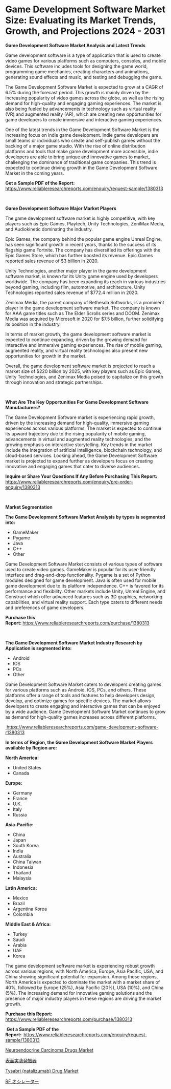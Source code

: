 <p><h1>Game Development Software Market Size: Evaluating its Market Trends, Growth, and Projections 2024 - 2031</h1></p><p><strong>Game Development Software Market Analysis and Latest Trends</strong></p>
<p><p>Game development software is a type of application that is used to create video games for various platforms such as computers, consoles, and mobile devices. This software includes tools for designing the game world, programming game mechanics, creating characters and animations, generating sound effects and music, and testing and debugging the game.</p><p>The Game Development Software Market is expected to grow at a CAGR of 6.5% during the forecast period. This growth is mainly driven by the increasing popularity of video games across the globe, as well as the rising demand for high-quality and engaging gaming experiences. The market is also being fueled by advancements in technology such as virtual reality (VR) and augmented reality (AR), which are creating new opportunities for game developers to create immersive and interactive gaming experiences.</p><p>One of the latest trends in the Game Development Software Market is the increasing focus on indie game development. Indie game developers are small teams or individuals who create and self-publish games without the backing of a major game studio. With the rise of online distribution platforms and tools that make game development more accessible, indie developers are able to bring unique and innovative games to market, challenging the dominance of traditional game companies. This trend is expected to continue driving growth in the Game Development Software Market in the coming years.</p></p>
<p><strong>Get a Sample PDF of the Report:&nbsp;</strong> <a href="https://www.reliableresearchreports.com/enquiry/request-sample/1380313">https://www.reliableresearchreports.com/enquiry/request-sample/1380313</a></p>
<p>&nbsp;</p>
<p><strong>Game Development Software Major Market Players</strong></p>
<p><p>The game development software market is highly competitive, with key players such as Epic Games, Playtech, Unity Technologies, ZeniMax Media, and Audiokinetic dominating the industry. </p><p>Epic Games, the company behind the popular game engine Unreal Engine, has seen significant growth in recent years, thanks to the success of its flagship game Fortnite. The company has diversified its offerings with the Epic Games Store, which has further boosted its revenue. Epic Games reported sales revenue of $3 billion in 2020.</p><p>Unity Technologies, another major player in the game development software market, is known for its Unity game engine used by developers worldwide. The company has been expanding its reach in various industries beyond gaming, including film, automotive, and architecture. Unity Technologies reported sales revenue of $772.4 million in 2020.</p><p>Zenimax Media, the parent company of Bethesda Softworks, is a prominent player in the game development software market. The company is known for AAA game titles such as The Elder Scrolls series and DOOM. Zenimax Media was acquired by Microsoft in 2020 for $7.5 billion, further solidifying its position in the industry.</p><p>In terms of market growth, the game development software market is expected to continue expanding, driven by the growing demand for interactive and immersive gaming experiences. The rise of mobile gaming, augmented reality, and virtual reality technologies also present new opportunities for growth in the market.</p><p>Overall, the game development software market is projected to reach a market size of $220 billion by 2025, with key players such as Epic Games, Unity Technologies, and Zenimax Media poised to capitalize on this growth through innovation and strategic partnerships.</p></p>
<p>&nbsp;</p>
<p><strong>What Are The Key Opportunities For Game Development Software Manufacturers?</strong></p>
<p><p>The Game Development Software market is experiencing rapid growth, driven by the increasing demand for high-quality, immersive gaming experiences across various platforms. The market is expected to continue its upward trajectory due to the rising popularity of mobile gaming, advancements in virtual and augmented reality technologies, and the growing emphasis on interactive storytelling. Key trends in the market include the integration of artificial intelligence, blockchain technology, and cloud-based services. Looking ahead, the Game Development Software market is projected to expand further as developers focus on creating innovative and engaging games that cater to diverse audiences.</p></p>
<p><strong>Inquire or Share Your Questions If Any Before Purchasing This Report:</strong> <a href="https://www.reliableresearchreports.com/enquiry/pre-order-enquiry/1380313">https://www.reliableresearchreports.com/enquiry/pre-order-enquiry/1380313</a></p>
<p>&nbsp;</p>
<p><strong>Market Segmentation</strong></p>
<p><strong>The Game Development Software Market Analysis by types is segmented into:</strong></p>
<p><ul><li>GameMaker</li><li>Pygame</li><li>Java</li><li>C++</li><li>Other</li></ul></p>
<p><p>Game Development Software Market consists of various types of software used to create video games. GameMaker is popular for its user-friendly interface and drag-and-drop functionality. Pygame is a set of Python modules designed for game development. Java is often used for mobile game development due to its platform independence. C++ is favored for its performance and flexibility. Other markets include Unity, Unreal Engine, and Construct which offer advanced features such as 3D graphics, networking capabilities, and virtual reality support. Each type caters to different needs and preferences of game developers.</p></p>
<p><strong>Purchase this Report:&nbsp;</strong><a href="https://www.reliableresearchreports.com/purchase/1380313">https://www.reliableresearchreports.com/purchase/1380313</a></p>
<p>&nbsp;</p>
<p><strong>The Game Development Software Market Industry Research by Application is segmented into:</strong></p>
<p><ul><li>Android</li><li>IOS</li><li>PCs</li><li>Other</li></ul></p>
<p><p>Game Development Software Market caters to developers creating games for various platforms such as Android, IOS, PCs, and others. These platforms offer a range of tools and features to help developers design, develop, and optimize games for specific devices. The market allows developers to create engaging and interactive games that can be enjoyed by a wide audience. Game Development Software Market continues to grow as demand for high-quality games increases across different platforms.</p></p>
<p><a href="https://www.reliableresearchreports.com/game-development-software-r1380313">&nbsp;https://www.reliableresearchreports.com/game-development-software-r1380313</a></p>
<p><strong>In terms of Region, the Game Development Software Market Players available by Region are:</strong></p>
<p>
    <p> <strong> North America: </strong>
        <ul>
            <li>United States</li>
            <li>Canada</li>
        </ul>
        </p> 
    <p> <strong> Europe: </strong>
        <ul>
            <li>Germany</li>
            <li>France</li>
            <li>U.K.</li>
            <li>Italy</li>
            <li>Russia</li>
        </ul>
        </p> 
    <p> <strong> Asia-Pacific: </strong>
        <ul>
            <li>China</li>
            <li>Japan</li>
            <li>South Korea</li>
            <li>India</li>
            <li>Australia</li>
            <li>China Taiwan</li>
            <li>Indonesia</li>
            <li>Thailand</li>
            <li>Malaysia</li>
        </ul>
        </p> 
    <p> <strong> Latin America: </strong>
        <ul>
            <li>Mexico</li>
            <li>Brazil</li>
            <li>Argentina Korea</li>
            <li>Colombia</li>
        </ul>
        </p> 
    <p> <strong> Middle East & Africa: </strong>
        <ul>
            <li>Turkey</li>
            <li>Saudi</li>
            <li>Arabia</li>
            <li>UAE</li>
            <li>Korea</li>
        </ul>
    </p>
    </p>
<p><p>The game development software market is experiencing robust growth across various regions, with North America, Europe, Asia Pacific, USA, and China showing significant potential for expansion. Among these regions, North America is expected to dominate the market with a market share of 40%, followed by Europe (25%), Asia Pacific (20%), USA (10%), and China (5%). The increasing demand for innovative gaming solutions and the presence of major industry players in these regions are driving the market growth.</p></p>
<p><strong>Purchase this Report: </strong><a href="https://www.reliableresearchreports.com/purchase/1380313">https://www.reliableresearchreports.com/purchase/1380313</a></p>
<p>&nbsp;<strong>Get a Sample PDF of the Report:&nbsp;&nbsp;</strong><a href="https://www.reliableresearchreports.com/enquiry/request-sample/1380313">https://www.reliableresearchreports.com/enquiry/request-sample/1380313</a></p>
<p><strong></strong></p>
<p><p><a href="https://www.linkedin.com/pulse/neuroendocrine-carcinoma-drugs-market-research-report-its-history-yqnuc">Neuroendocrine Carcinoma Drugs Market</a></p><p><a href="https://github.com/vtbvgl20191192/Market-Research-Report-List-2/blob/main/702993263141.md">表面実装発振器</a></p><p><a href="https://www.linkedin.com/pulse/tysabri-natalizumab-drug-market-key-successful-business-strategy-3yl4c">Tysabri (natalizumab) Drug Market</a></p><p><a href="https://github.com/avwofrml53535/Market-Research-Report-List-2/blob/main/270193063140.md">RF オシレーター</a></p></p>